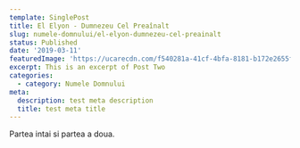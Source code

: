 ```yaml
---
template: SinglePost
title: El Elyon - Dumnezeu Cel Preaînalt
slug: numele-domnului/el-elyon-dumnezeu-cel-preainalt
status: Published
date: '2019-03-11'
featuredImage: 'https://ucarecdn.com/f540281a-41cf-4bfa-8181-b172e2655fba/-/crop/1632x1777/0,672/-/preview/'
excerpt: This is an excerpt of Post Two
categories:
  - category: Numele Domnului
meta:
  description: test meta description
  title: test meta title
---
```


Partea intai si partea a doua.
